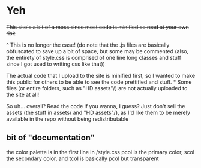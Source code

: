 # Yeh

~~This site's a bit of a mess since most code is minified so read at your own risk~~

^ This is no longer the case! (do note that the .js files are basically obfuscated to save up a bit of space, but some may be commented (also, the entirety of style.css is comprised of one line long classes and stuff since I got used to writing css like that))

The actual code that I upload to the site is minified first, so I wanted to make this public for others to be able to see the code prettified and stuff. * Some files (or entire folders, such as "HD assets"/) are not actually uploaded to the site at all!

So uh... overall? Read the code if you wanna, I guess? Just don't sell the assets (the stuff in assets/ and "HD assets"/), as I'd like them to be merely available in the repo without being redistributable

## bit of "documentation"
the color palette is in the first line in /style.css
pcol is the primary color, scol the secondary color, and tcol is basically pcol but transparent